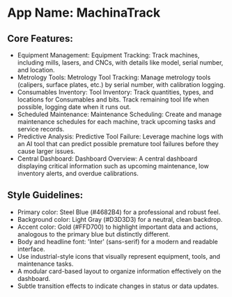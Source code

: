 # **App Name**: MachinaTrack

## Core Features:

- Equipment Management: Equipment Tracking: Track machines, including mills, lasers, and CNCs, with details like model, serial number, and location.
- Metrology Tools: Metrology Tool Tracking: Manage metrology tools (calipers, surface plates, etc.) by serial number, with calibration logging.
- Consumables Inventory: Tool Inventory: Track quantities, types, and locations for Consumables and bits. Track remaining tool life when possible, logging date when it runs out.
- Scheduled Maintenance: Maintenance Scheduling: Create and manage maintenance schedules for each machine, track upcoming tasks and service records.
- Predictive Analysis: Predictive Tool Failure: Leverage machine logs with an AI tool that can predict possible premature tool failures before they cause larger issues.
- Central Dashboard: Dashboard Overview: A central dashboard displaying critical information such as upcoming maintenance, low inventory alerts, and overdue calibrations.

## Style Guidelines:

- Primary color: Steel Blue (#4682B4) for a professional and robust feel.
- Background color: Light Gray (#D3D3D3) for a neutral, clean backdrop.
- Accent color: Gold (#FFD700) to highlight important data and actions, analogous to the primary blue but distinctly different.
- Body and headline font: 'Inter' (sans-serif) for a modern and readable interface.
- Use industrial-style icons that visually represent equipment, tools, and maintenance tasks.
- A modular card-based layout to organize information effectively on the dashboard.
- Subtle transition effects to indicate changes in status or data updates.
